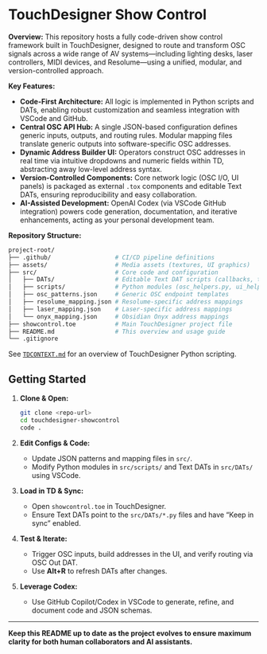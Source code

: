# TouchDesigner Show Control

**Overview:**
This repository hosts a fully code-driven show control framework built in TouchDesigner, designed to route and transform OSC signals across a wide range of AV systems—including lighting desks, laser controllers, MIDI devices, and Resolume—using a unified, modular, and version-controlled approach.

**Key Features:**

* **Code-First Architecture:** All logic is implemented in Python scripts and DATs, enabling robust customization and seamless integration with VSCode and GitHub.
* **Central OSC API Hub:** A single JSON-based configuration defines generic inputs, outputs, and routing rules. Modular mapping files translate generic outputs into software-specific OSC addresses.
* **Dynamic Address Builder UI:** Operators construct OSC addresses in real time via intuitive dropdowns and numeric fields within TD, abstracting away low-level address syntax.
* **Version-Controlled Components:** Core network logic (OSC I/O, UI panels) is packaged as external `.tox` components and editable Text DATs, ensuring reproducibility and easy collaboration.
* **AI-Assisted Development:** OpenAI Codex (via VSCode GitHub integration) powers code generation, documentation, and iterative enhancements, acting as your personal development team.

**Repository Structure:**

```bash
project-root/
├── .github/                  # CI/CD pipeline definitions
├── assets/                   # Media assets (textures, UI graphics)
├── src/                      # Core code and configuration
│   ├── DATs/                 # Editable Text DAT scripts (callbacks, templates)
│   ├── scripts/              # Python modules (osc_helpers.py, ui_helpers.py)
│   ├── osc_patterns.json     # Generic OSC endpoint templates
│   ├── resolume_mapping.json # Resolume-specific address mappings
│   ├── laser_mapping.json    # Laser-specific address mappings
│   └── onyx_mapping.json     # Obsidian Onyx address mappings
├── showcontrol.toe           # Main TouchDesigner project file
├── README.md                 # This overview and usage guide
└── .gitignore
```

See [`TDCONTEXT.md`](TDCONTEXT.md) for an overview of TouchDesigner Python scripting.

## Getting Started

1. **Clone & Open:**

   ```bash
   git clone <repo-url>
   cd touchdesigner-showcontrol
   code .
   ```

2. **Edit Configs & Code:**

   * Update JSON patterns and mapping files in `src/`.
   * Modify Python modules in `src/scripts/` and Text DATs in `src/DATs/` using VSCode.
3. **Load in TD & Sync:**

   * Open `showcontrol.toe` in TouchDesigner.
   * Ensure Text DATs point to the `src/DATs/*.py` files and have “Keep in sync” enabled.
4. **Test & Iterate:**

   * Trigger OSC inputs, build addresses in the UI, and verify routing via OSC Out DAT.
   * Use **Alt+R** to refresh DATs after changes.
5. **Leverage Codex:**

   * Use GitHub Copilot/Codex in VSCode to generate, refine, and document code and JSON schemas.

---

**Keep this README up to date as the project evolves to ensure maximum clarity for both human collaborators and AI assistants.**
